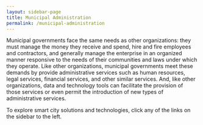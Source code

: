 ```yaml
---
layout: sidebar-page
title: Municipal Administration 
permalink: /municipal-administration
---
```


Municipal governments face the same needs as other organizations:  they must manage the money they receive and spend, hire and fire employees and contractors, and generally manage the enterprise in an organized manner responsive to the needs of their communities and laws under which they operate. Like other organizations, municipal governments meet these demands by provide administrative services such as human resources, legal services, financial services, and other similar services.  And, like other organizations, data and technology tools can facilitate the provision of those services or even permit the introduction of new types of administrative services.

To explore smart city solutions and technologies, click any of the links on the sidebar to the left.
